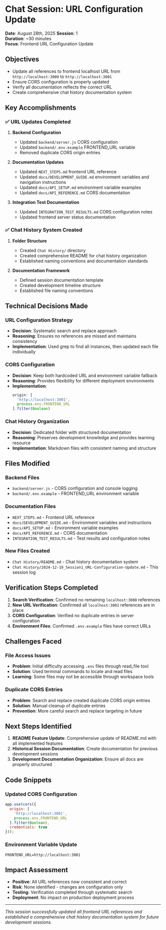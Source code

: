 # Chat Session: URL Configuration Update

**Date**: August 28th, 2025
**Session**: 1  
**Duration**: ~30 minutes  
**Focus**: Frontend URL Configuration Update

## Objectives

- Update all references to frontend localhost URL from `http://localhost:3000` to `http://localhost:3001`
- Ensure CORS configuration is properly updated
- Verify all documentation reflects the correct URL
- Create comprehensive chat history documentation system

## Key Accomplishments

### ✅ URL Updates Completed
1. **Backend Configuration**
   - Updated `backend/server.js` CORS configuration
   - Updated `backend/.env.example` FRONTEND_URL variable
   - Removed duplicate CORS origin entries

2. **Documentation Updates**
   - Updated `NEXT_STEPS.md` frontend URL reference
   - Updated `docs/DEVELOPMENT_GUIDE.md` environment variables and navigation instructions
   - Updated `docs/API_SETUP.md` environment variable examples
   - Updated `docs/API_REFERENCE.md` CORS documentation

3. **Integration Test Documentation**
   - Updated `INTEGRATION_TEST_RESULTS.md` CORS configuration notes
   - Updated frontend server status documentation

### ✅ Chat History System Created
1. **Folder Structure**
   - Created `Chat History/` directory
   - Created comprehensive README for chat history organization
   - Established naming conventions and documentation standards

2. **Documentation Framework**
   - Defined session documentation template
   - Created development timeline structure
   - Established file naming conventions

## Technical Decisions Made

### URL Configuration Strategy
- **Decision**: Systematic search and replace approach
- **Reasoning**: Ensures no references are missed and maintains consistency
- **Implementation**: Used grep to find all instances, then updated each file individually

### CORS Configuration
- **Decision**: Keep both hardcoded URL and environment variable fallback
- **Reasoning**: Provides flexibility for different deployment environments
- **Implementation**: 
  ```javascript
  origin: [
    'http://localhost:3001',
    process.env.FRONTEND_URL
  ].filter(Boolean)
  ```

### Chat History Organization
- **Decision**: Dedicated folder with structured documentation
- **Reasoning**: Preserves development knowledge and provides learning resource
- **Implementation**: Markdown files with consistent naming and structure

## Files Modified

### Backend Files
- `backend/server.js` - CORS configuration and console logging
- `backend/.env.example` - FRONTEND_URL environment variable

### Documentation Files  
- `NEXT_STEPS.md` - Frontend URL reference
- `docs/DEVELOPMENT_GUIDE.md` - Environment variables and instructions
- `docs/API_SETUP.md` - Environment variable examples
- `docs/API_REFERENCE.md` - CORS documentation
- `INTEGRATION_TEST_RESULTS.md` - Test results and configuration notes

### New Files Created
- `Chat History/README.md` - Chat history documentation system
- `Chat History/2024-12-19_Session1_URL-Configuration-Update.md` - This session log

## Verification Steps Completed

1. **Search Verification**: Confirmed no remaining `localhost:3000` references
2. **New URL Verification**: Confirmed all `localhost:3001` references are in place
3. **CORS Configuration**: Verified no duplicate entries in server configuration
4. **Environment Files**: Confirmed `.env.example` files have correct URLs

## Challenges Faced

### File Access Issues
- **Problem**: Initial difficulty accessing `.env` files through read_file tool
- **Solution**: Used terminal commands to locate and read files
- **Learning**: Some files may not be accessible through workspace tools

### Duplicate CORS Entries
- **Problem**: Search and replace created duplicate CORS origin entries
- **Solution**: Manual cleanup of duplicate entries
- **Prevention**: More careful search and replace targeting in future

## Next Steps Identified

1. **README Feature Update**: Comprehensive update of README.md with all implemented features
2. **Historical Session Documentation**: Create documentation for previous development sessions
3. **Development Documentation Organization**: Ensure all docs are properly structured

## Code Snippets

### Updated CORS Configuration
```javascript
app.use(cors({
  origin: [
    'http://localhost:3001',
    process.env.FRONTEND_URL
  ].filter(Boolean),
  credentials: true
}));
```

### Environment Variable Update
```env
FRONTEND_URL=http://localhost:3001
```

## Impact Assessment

- **Positive**: All URL references now consistent and correct
- **Risk**: None identified - changes are configuration only
- **Testing**: Verification completed through systematic search
- **Deployment**: No impact on production deployment process

---

*This session successfully updated all frontend URL references and established a comprehensive chat history documentation system for future development sessions.*
